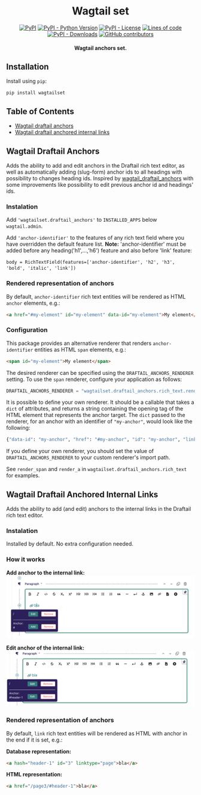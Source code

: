 <h1 align="center">Wagtail set</h1>

<p align="center">
<a href="https://pypi.org/project/wagtailset"><img alt="PyPI" src="https://img.shields.io/pypi/v/wagtailset?color=blue"></a>
<a href="https://pypi.org/project/wagtailset"><img alt="PyPI - Python Version" src="https://img.shields.io/pypi/pyversions/wagtailset?color=blue"></a>
<a href="https://pypi.org/project/wagtailset"><img alt="PyPI - License" src="https://img.shields.io/pypi/l/wagtailset?color=blue"></a>
<a href="https://github.com/dest81/wagtailset"><img alt="Lines of code" src="https://tokei.rs/b1/github/dest81/wagtailset?category=lines"></a>
<a href="https://pypi.org/project/wagtailset"><img alt="PyPI - Downloads" src="https://img.shields.io/pypi/dm/wagtailset?color=blue"></a>
<a href="https://github.com/dest81/wagtailset/graphs/contributors"><img alt="GitHub contributors" src="https://img.shields.io/github/contributors/dest81/wagtailset?color=blue"></a>
</p>

<h4 align="center">Wagtail anchors set.</h4>

## Installation

Install using `pip`:

```
pip install wagtailset
```

## Table of Contents

 - [ Wagtail draftail anchors](#wagtailset_draftail_anchors)
 - [ Wagtail draftail anchored internal links](#wagtailset_draftail_anchored_internal_links)

<div id="wagtailset_draftail_anchors" />

## Wagtail Draftail Anchors

Adds the ability to add and edit anchors in the Draftail rich text editor, as well as automatically adding (slug-form) anchor ids to all headings with possibility to changes heading ids. Inspired by [wagtail_draftail_anchors](https://github.com/jacobtoppm/wagtail_draftail_anchors) with some improvements like possibility to edit previous anchor id and headings' ids.


### Instalation

Add `'wagtailset.draftail_anchors'` to `INSTALLED_APPS` below `wagtail.admin`.

Add `'anchor-identifier'` to the features of any rich text field where you have overridden the default feature list.
 **Note:** 'anchor-identifier' must be added before any heading('h1',...,'h6') feature and also before 'link' feature:

```
body = RichTextField(features=['anchor-identifier', 'h2', 'h3', 'bold', 'italic', 'link'])
```


### Rendered representation of anchors

By default, `anchor-identifier` rich text entities will be rendered as HTML `anchor` elements, e.g.:

``` html
<a href="#my-element" id="my-element" data-id="my-element">My element</a>
```


### Configuration

This package provides an alternative renderer that renders `anchor-identifier` entities as HTML `span` elements, e.g.:

``` html
<span id="my-element">My element</span>
```

The desired renderer can be specified using the `DRAFTAIL_ANCHORS_RENDERER` setting. To use the `span` renderer, configure your application as follows:

``` python
DRAFTAIL_ANCHORS_RENDERER = "wagtailset.draftail_anchors.rich_text.render_span"
```

It is possible to define your own renderer. It should be a callable that takes a `dict` of attributes, and returns a string containing the opening tag of the HTML element that represents the anchor target. The `dict` passed to the renderer, for an anchor with an identifier of `"my-anchor"`, would look like the following:

``` python
{"data-id": "my-anchor", "href": "#my-anchor", "id": "my-anchor", "linktype": "my-anchor"}
```

If you define your own renderer, you should set the value of `DRAFTAIL_ANCHORS_RENDERER` to your custom renderer's import path.

See `render_span` and `render_a` in `wagtailset.draftail_anchors.rich_text` for examples.

<div id="wagtailset_draftail_anchored_internal_links" />


## Wagtail Draftail Anchored Internal Links

Adds the ability to add (and edit) anchors to the internal links in the Draftail rich text editor.

### Instalation

Installed by default. No extra configuration needed.


### How it works

**Add anchor to the internal link:**
![Add anchor to the internal link](docs/images/add_anchor_link.png)

**Edit anchor of the internal link:**
![Edit anchor of the internal link](docs/images/edit_anchor_link.png)


### Rendered representation of anchors

By default, `link` rich text entities will be rendered as HTML with anchor in the end if it is set, e.g.:

**Database representation:**
``` html
<a hash="header-1" id="3" linktype="page">bla</a>
```

**HTML representation:**
``` html
<a href="/page3/#header-1">bla</a>
```
